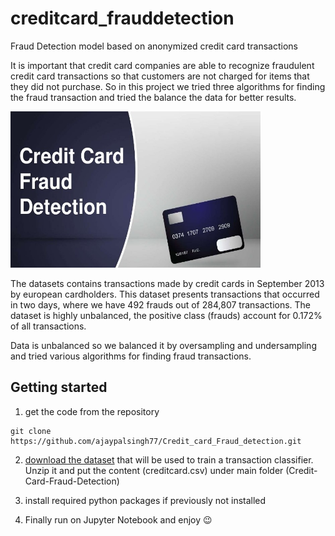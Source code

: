 # creditcard_frauddetection

Fraud Detection model based on anonymized credit card transactions

It is important that credit card companies are able to recognize fraudulent credit card transactions so that customers are not charged for items that they did not purchase. So in this project we tried three algorithms for finding the fraud transaction and tried the balance the data for better results.

<img src="https://github.com/sagnikghoshcr7/images/blob/master/Credit%20Card%20Fraud%20Detection.jpg" width="400" height="250">

The datasets contains transactions made by credit cards in September 2013 by european cardholders.
This dataset presents transactions that occurred in two days, where we have 492 frauds out of 284,807 transactions. The dataset is highly unbalanced, the positive class (frauds) account for 0.172% of all transactions.

Data is unbalanced so we balanced it by oversampling and undersampling and tried various algorithms for finding fraud transactions.

## Getting started

1. get the code from the repository
```
git clone https://github.com/ajaypalsingh77/Credit_card_Fraud_detection.git 
```
2. [download the dataset](https://www.kaggle.com/mlg-ulb/creditcardfraud) that will be used to train a transaction classifier. Unzip it and put the content (creditcard.csv) under main folder (Credit-Card-Fraud-Detection)

3. install required python packages if previously not installed

4. Finally run on Jupyter Notebook and enjoy 😉
